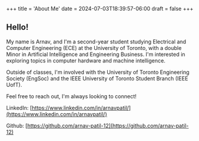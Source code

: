 +++
title = 'About Me'
date = 2024-07-03T18:39:57-06:00
draft = false
+++

## Hello!

My name is Arnav, and I'm a second-year student studying Electrical and Computer Engineering (ECE) at the University of Toronto, with a double Minor in Artificial Intelligence and Engineering Business. I'm interested in exploring topics in computer hardware and machine intelligence.

Outside of classes, I'm involved with the University of Toronto Engineering Society (EngSoc) and the IEEE University of Toronto Student Branch (IEEE UofT).

Feel free to reach out, I'm always looking to connect!

LinkedIn: [https://www.linkedin.com/in/arnavpatil/](https://www.linkedin.com/in/arnavpatil/)

Github: [https://github.com/arnav-patil-12](https://github.com/arnav-patil-12)
